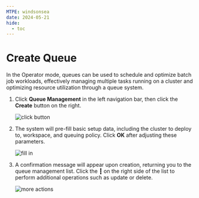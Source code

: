 ```yaml
---
MTPE: windsonsea
date: 2024-05-21
hide:
  - toc
---
```


# Create Queue

In the Operator mode, queues can be used to schedule and optimize batch job workloads, effectively managing multiple tasks running on a cluster and optimizing resource utilization through a queue system.

1. Click **Queue Management** in the left navigation bar, then click the **Create** button on the right.

    ![click button](../../images/queue01.png)

2. The system will pre-fill basic setup data, including the cluster to deploy to, workspace, and queuing policy. Click **OK** after adjusting these parameters.

    ![fill in](../../images/queue02.png)

3. A confirmation message will appear upon creation, returning you to the queue management list. Click the **┇** on the right side of the list to perform additional operations such as update or delete.

    ![more actions](../../images/queue03.png)
